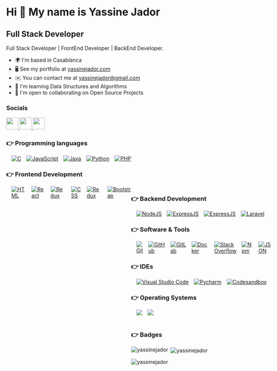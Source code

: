 Hi 👋 My name is Yassine Jador
==============================

Full Stack Developer
--------------------

Full Stack Developer | FrontEnd Developer | BackEnd Developer.

* 🌍  I'm based in Casablanca
* 🖥️  See my portfolio at [yassinejador.com](http://yassinejador.com)
* ✉️  You can contact me at [yassinejador@gmail.com](mailto:yassinejador@gmail.com)
* 🧠  I'm learning Data Structures and Algorithms
* 🤝  I'm open to collaborating on Open Source Projects

### Socials

<p align="left"> <a href="https://www.github.com/yassinejador" target="_blank" rel="noreferrer"> <picture> <source media="(prefers-color-scheme: dark)" srcset="https://raw.githubusercontent.com/danielcranney/readme-generator/main/public/icons/socials/github-dark.svg" /> <source media="(prefers-color-scheme: light)" srcset="https://raw.githubusercontent.com/danielcranney/readme-generator/main/public/icons/socials/github.svg" /> <img src="https://raw.githubusercontent.com/danielcranney/readme-generator/main/public/icons/socials/github.svg" width="32" height="32" /> </picture> </a> <a href="https://www.linkedin.com/in/yassinejador" target="_blank" rel="noreferrer"> <picture> <source media="(prefers-color-scheme: dark)" srcset="https://raw.githubusercontent.com/danielcranney/readme-generator/main/public/icons/socials/linkedin-dark.svg" /> <source media="(prefers-color-scheme: light)" srcset="https://raw.githubusercontent.com/danielcranney/readme-generator/main/public/icons/socials/linkedin.svg" /> <img src="https://raw.githubusercontent.com/danielcranney/readme-generator/main/public/icons/socials/linkedin.svg" width="32" height="32" /> </picture> </a> <a href="https://www.x.com/yassine_jador" target="_blank" rel="noreferrer"> <picture> <source media="(prefers-color-scheme: dark)" srcset="https://raw.githubusercontent.com/danielcranney/readme-generator/main/public/icons/socials/twitter-dark.svg" /> <source media="(prefers-color-scheme: light)" srcset="https://raw.githubusercontent.com/danielcranney/readme-generator/main/public/icons/socials/twitter.svg" /> <img src="https://raw.githubusercontent.com/danielcranney/readme-generator/main/public/icons/socials/twitter.svg" width="32" height="32" /> </picture></a></p>

### 👉 Programming languages

<div style="display: flex"> 
  &emsp; 
  <a href="#" target="_blank"> 
     <img alt="C" src="https://img.shields.io/badge/c-%2300599C.svg?style=for-the-badge&logo=c&logoColor=white">
   </a>
   &emsp; 
  <a href="https://developer.mozilla.org/en-US/docs/Web/JavaScript" target="_blank"> 
     <img alt="JavaScript" src="https://img.shields.io/badge/JavaScript-F7DF1E.svg?style=flat-square&logo=javascript&logoColor=black">
   </a>
  &emsp; 
  <a href="https://www.java.com" target="_blank"> 
    <img alt="Java" src="https://img.shields.io/badge/Java-ED8B00?style=flat-square&logo=openjdk&logoColor=white">
  </a>
  &emsp; 
   <a href="https://www.python.org" target="_blank">
    <img alt="Python" src="https://img.shields.io/badge/Python%20-%2314354C.svg?style=flat-square&logo=python&logoColor=white">
  </a>
  &emsp; 
   <a href="https://www.php.net/" target="_blank">
    <img alt="PHP" src="https://img.shields.io/badge/Php%20-%23474A8A.svg?style=flat-square&logo=php&logoColor=white">
  </a>
</div>

### 👉 Frontend Development
<div style="display: flex"> 
  &emsp; 
  <a href="https://www.w3.org/html/" target="_blank"> 
   <img alt="HTML" src="https://img.shields.io/badge/HTML5%20-%23E34F26.svg?style=flat-square&logo=html5&logoColor=white">
  </a>
  &emsp; 
  <a href="https://www.w3.org/html/" target="_blank"> 
   <img alt="React" src="https://img.shields.io/badge/React-20232A.svg?style=flat-square&logo=react&logoColor=61DAFB">
  </a>
  &emsp; 
  <a href="https://react-redux.js.org/" target="_blank"> 
   <img alt="Redux" src="https://img.shields.io/badge/redux-%23593d88.svg?style=for-the-badge&logo=redux&logoColor=white">
   </a>
   &emsp; 
  <a href="https://www.w3.org/css/" target="_blank"> 
   <img alt="CSS" src="https://img.shields.io/badge/CSS%20-%231572B6.svg?style=flat-square&logo=css3&logoColor=white">
   </a>
   &emsp; 
  <a href="https://www.w3.org/html/" target="_blank"> 
   <img alt="Redux" src="https://img.shields.io/badge/Material--UI-0081CB.svg?style=flat-square&logo=mui&logoColor=white">
   </a>
   &emsp; 
  <a href="https://getbootstrap.com/" target="_blank"> 
   <img alt="Bootstrap" src="https://img.shields.io/badge/Bootstrap-563D7C.svg?style=flat-square&logo=Bootstrap&logoColor=white">
   </a>
<div>

### 👉 Backend Development

<div style="display: flex"> 
  &emsp; 
  <a href="https://www.nodejs.org" target="_blank">
    <img alt="NodeJS" src="https://img.shields.io/badge/NodeJS-339933.svg?style=flat-square&logo=node.js&logoColor=white">
  </a>   
  &emsp; 
  <a href="https://www.expressjs.com" target="_blank"><img alt="ExpressJS" src="https://img.shields.io/badge/ExpressJS-black.svg?style=flat-square&logo=Express&logoColor=white"></a>   
  &emsp; 
  <a href="https://www.symfony.com" target="_blank"><img alt="ExpressJS" src="https://img.shields.io/badge/symfony-%23000000.svg?style=for-the-badge&logo=symfony&logoColor=white"></a>   
  &emsp; 
  <a href="https://www.Laravel.com" target="_blank"><img alt="Laravel" src="https://img.shields.io/badge/laravel-%23FF2D20.svg?style=for-the-badge&logo=laravel&logoColor=white"></a>    
</div>

### 👉 Software & Tools
 
<div style="display: flex"> 
  &emsp;
    <a href="#">
        <img alt="Git" src="https://img.shields.io/badge/Git%20-%23F05033.svg?style=flat-square&logo=git&logoColor=white">
    </a>
  &emsp;
    <a href="#"><img alt="GitHub" src="https://img.shields.io/badge/Github-%23181717.svg?style=flat-square&logo=github&logoColor=white"></a>
  &emsp;
    <a href="#"><img alt="GitLab" src="https://img.shields.io/badge/GitLab-f1f1f1.svg?style=flat-square&logo=gitlab&logoColor=orange"></a>
  &emsp;
    <a href="#"><img alt="Docker" src="https://img.shields.io/badge/Docker-2496ED.svg?style=flat-square&logo=Docker&logoColor=white"></a>
  &emsp;
    <a href="#"><img alt="Stack Overflow" src="https://img.shields.io/badge/-Stack%20Overflow-FE7A16?style=flat-square&logo=stack-overflow&logoColor=white"></a>
  &emsp;
    <a href="#"><img alt="Npm" src="https://img.shields.io/badge/Npm-f1f1f1?style=flat-square&logo=npm&logoColor=red"></a>
  &emsp;
    <a href="#"><img alt="JSON" src="https://img.shields.io/badge/json-%23000000.svg?style=flat-square&logo=json&logoColor=white"></a>
  &emsp;
    <a href="#"><img alt="Postman" src="https://img.shields.io/badge/Postman-FF6C37.svg?style=flat-square&logo=Postman&logoColor=white"></a>
</div>

### 👉 IDEs
 
<div style="display: flex"> 
  &emsp;
    <a href="#"><img alt="Visual Studio Code" src="https://img.shields.io/badge/Visual%20Studio%20Code-0078d7.svg?style=flat-square&logo=visual-studio-code&logoColor=white"></a>
  &emsp;
    <a href="#"><img alt="Pycharm" src="https://img.shields.io/badge/pycharm-143?style=for-the-badge&logo=pycharm&logoColor=black&color=black&labelColor=green" /></a>
  &emsp;
    <a href="#"><img alt="Codesandbox" src="https://img.shields.io/badge/Codesandbox-040404?style=for-the-badge&logo=codesandbox&logoColor=DBDBDB" /></a>
</div>

 ### 👉 Operating Systems
 
<div style="display: flex"> 
  &emsp;
    <a href="#"><img src="https://img.shields.io/badge/Ubuntu-E95420?style=flat-square&logo=ubuntu&logoColor=white"></a>
  &emsp;
    <a href="#"><img src="https://img.shields.io/badge/Windows-0078D6?style=flat-square&logo=windows&logoColor=white"></a>
</div>
<br />

### 👉 Badges

<p><img align="left" src="https://github-readme-stats.vercel.app/api/top-langs?username=yassinejador&show_icons=true&locale=en&layout=compact&theme=tokyonight" alt="yassinejador" /></p>

<p>&nbsp;<img align="center" src="https://github-readme-stats.vercel.app/api?username=yassinejador&show_icons=true&locale=en&theme=tokyonight" alt="yassinejador" /></p>

<p><img align="center" src="https://github-readme-streak-stats.herokuapp.com/?user=yassinejador&&theme=tokyonight" alt="yassinejador" /></p>
